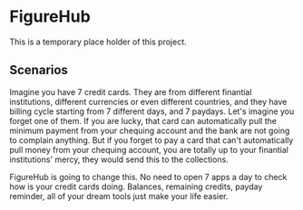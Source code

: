 # FigureHub

This is a temporary place holder of this project.

## Scenarios 

Imagine you have 7 credit cards. They are from different finantial institutions, different currencies or even different countries, 
and they have billing cycle starting from 7 different days, and 7 paydays. Let's imagine you forget one of them. If you are lucky, 
that card can automatically pull the minimum payment from your chequing account and the bank are not going to complain anything. 
But if you forget to pay a card that can't automatically pull money from your chequing account, you are totally up to your finantial
institutions' mercy, they would send this to the collections. 

FigureHub is going to change this. No need to open 7 apps a day to check how is your credit cards doing. Balances, remaining credits, 
payday reminder, all of your dream tools just make your life easier. 
